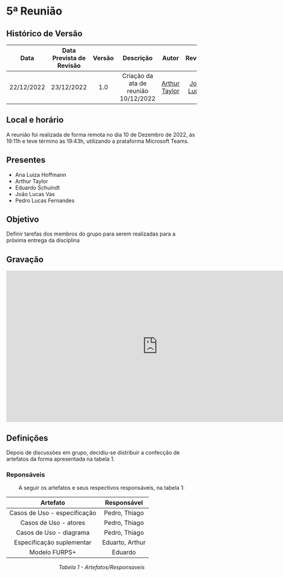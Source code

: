 # 5ª Reunião

## Histórico de Versão

|Data|Data Prevista de Revisão|Versão|Descrição|Autor|Revisor|
| :----------: |:----------:| :------: | :-----------: | :---------: |:---------: |
|22/12/2022|23/12/2022|1.0|Criação da ata de reunião 10/12/2022| [Arthur Taylor](https://github.com/Eruel6)| [João Lucas](https://github.com/HacKairos) |



## Local e horário

A reunião foi realizada de forma remota no dia 10 de Dezembro de 2022, às 19:11h e teve término às 19:43h, utilizando a prataforma Microsoft Teams.

## Presentes

- Ana Luiza Hoffmann
- Arthur Taylor
- Eduardo Schuindt
- João Lucas Vas
- Pedro Lucas Fernandes

## Objetivo

Definir tarefas dos membros do grupo para serem realizadas para a próxima entrega da disciplina

## Gravação

<center>
<iframe width="800" height="400" src="https://www.youtube-nocookie.com/embed/Q6v778ikpow" frameborder="0" allow="accelerometer; autoplay; clipboard-write; encrypted-media; gyroscope; picture-in-picture" allowfullscreen></iframe>
</center>

## Definições

Depois de discussões em grupo, decidiu-se distribuir a confecção de artefatos da forma apresentada na tabela 1.

### Reponsáveis 
<center>
A seguir os artefatos e seus respectivos responsáveis, na tabela 1:

| Artefato | Responsável |
| :-: | :-: |
| Casos de Uso - especificação | Pedro, Thiago | Ana
| Casos de Uso - atores | Pedro, Thiago | Ana
| Casos de Uso - diagrama | Pedro, Thiago | Ana
| Especificação suplementar | Eduarto, Arthur | João
| Modelo FURPS+ | Eduardo | 02/12/2022 | Arthur

*Tabela 1 - Artefatos/Responsaveis*
</center>

